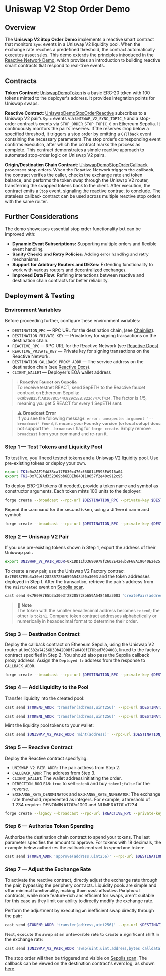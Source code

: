 # Uniswap V2 Stop Order Demo

## Overview

The **Uniswap V2 Stop Order Demo** implements a reactive smart contract that monitors `Sync` events in a Uniswap V2 liquidity pool. When the exchange rate reaches a predefined threshold, the contract automatically executes asset sales. This demo extends the principles introduced in the [Reactive Network Demo](https://github.com/Reactive-Network/reactive-smart-contract-demos/tree/main/src/demos/basic), which provides an introduction to building reactive smart contracts that respond to real-time events.

## Contracts

**Token Contract**: [UniswapDemoToken](https://github.com/Reactive-Network/reactive-smart-contract-demos/blob/main/src/demos/uniswap-v2-stop-order/UniswapDemoToken.sol) is a basic ERC-20 token with 100 tokens minted to the deployer's address. It provides integration points for Uniswap swaps.

**Reactive Contract**: [UniswapDemoStopOrderReactive](https://github.com/Reactive-Network/reactive-smart-contract-demos/blob/main/src/demos/uniswap-v2-stop-order/UniswapDemoStopOrderReactive.sol) subscribes to a Uniswap V2 pair’s `Sync` events via `UNISWAP_V2_SYNC_TOPIC_0` and a stop-order contract’s events via `STOP_ORDER_STOP_TOPIC_0` on Ethereum Sepolia. It continuously monitors the pair’s reserves. If the reserves drop below a specified threshold, it triggers a stop order by emitting a `Callback` event containing the necessary parameters. The stop order’s corresponding event confirms execution, after which the contract marks the process as complete. This contract demonstrates a simple reactive approach to automated stop-order logic on Uniswap V2 pairs.

**Origin/Destination Chain Contract**: [UniswapDemoStopOrderCallback](https://github.com/Reactive-Network/reactive-smart-contract-demos/blob/main/src/demos/uniswap-v2-stop-order/UniswapDemoStopOrderCallback.sol) processes stop orders. When the Reactive Network triggers the callback, the contract verifies the caller, checks the exchange rate and token balance, and performs the token swap through the Uniswap V2 router, transferring the swapped tokens back to the client. After execution, the contract emits a `Stop` event, signaling the reactive contract to conclude. The stateless callback contract can be used across multiple reactive stop orders with the same router.

## Further Considerations

The demo showcases essential stop order functionality but can be improved with:

- **Dynamic Event Subscriptions:** Supporting multiple orders and flexible event handling.
- **Sanity Checks and Retry Policies:** Adding error handling and retry mechanisms.
- **Support for Arbitrary Routers and DEXes:** Extending functionality to work with various routers and decentralized exchanges.
- **Improved Data Flow:** Refining interactions between reactive and destination chain contracts for better reliability.

## Deployment & Testing

### Environment Variables

Before proceeding further, configure these environment variables:

* `DESTINATION_RPC` — RPC URL for the destination chain, (see [Chainlist](https://chainlist.org)).
* `DESTINATION_PRIVATE_KEY` — Private key for signing transactions on the destination chain.
* `REACTIVE_RPC` — RPC URL for the Reactive Network (see [Reactive Docs](https://dev.reactive.network/reactive-mainnet)).
* `REACTIVE_PRIVATE_KEY` — Private key for signing transactions on the Reactive Network.
* `DESTINATION_CALLBACK_PROXY_ADDR` — The service address on the destination chain (see [Reactive Docs](https://dev.reactive.network/origins-and-destinations#callback-proxy-address)).
* `CLIENT_WALLET` — Deployer's EOA wallet address

> ℹ️ **Reactive Faucet on Sepolia**  
> To receive testnet REACT, send SepETH to the Reactive faucet contract on Ethereum Sepolia: `0x9b9BB25f1A81078C544C829c5EB7822d747Cf434`. The factor is 1/5, meaning you get 5 REACT for every 1 SepETH sent.

> ⚠️ **Broadcast Error**  
> If you see the following message: `error: unexpected argument '--broadcast' found`, it means your Foundry version (or local setup) does not support the `--broadcast` flag for `forge create`. Simply remove `--broadcast` from your command and re-run it.

### Step 1 — Test Tokens and Liquidity Pool

To test live, you'll need testnet tokens and a Uniswap V2 liquidity pool. Use pre-existing tokens or deploy your own.

```bash
export TK1=0x2AFDE4A3Bca17E830c476c568014E595EA916a04
export TK2=0x7EB2Ad352369bb6EDEb84D110657f2e40c912c95
```

To deploy ERC-20 tokens (if needed), provide a token name and symbol as constructor arguments. Each token mints 100 units to the deployer:

```bash
forge create --broadcast --rpc-url $DESTINATION_RPC --private-key $DESTINATION_PRIVATE_KEY src/demos/uniswap-v2-stop-order/UniswapDemoToken.sol:UniswapDemoToken --constructor-args TK1 TK1
```

Repeat the command for the second token, using a different name and symbol:

```bash
forge create --broadcast --rpc-url $DESTINATION_RPC --private-key $DESTINATION_PRIVATE_KEY src/demos/uniswap-v2-stop-order/UniswapDemoToken.sol:UniswapDemoToken --constructor-args TK2 TK2
```

### Step 2 — Uniswap V2 Pair

If you use pre-existing tokens shown in Step 1, export the address of their Uniswap pair:

```bash
export UNISWAP_V2_PAIR_ADDR=0x1DD11fD3690979f2602E42e7bBF68A19040E2e25
```

To create a new pair, use the Uniswap V2 Factory contract `0x7E0987E5b3a30e3f2828572Bb659A548460a3003` and the token addresses deployed in Step 1. After the transaction, retrieve the pair's address from the `PairCreated` event on [Sepolia scan](https://sepolia.etherscan.io/tx/0x4a373bc6ebe815105abf44e6b26e9cdcd561fb9e796196849ae874c7083692a4/advanced#eventlog).

```bash
cast send 0x7E0987E5b3a30e3f2828572Bb659A548460a3003 'createPair(address,address)' --rpc-url $DESTINATION_RPC --private-key $DESTINATION_PRIVATE_KEY $TOKEN0_ADDR $TOKEN1_ADDR
```

> 📝 **Note**  
> The token with the smaller hexadecimal address becomes `token0`; the other is `token1`. Compare token contract addresses alphabetically or numerically in hexadecimal format to determine their order.

### Step 3 — Destination Contract

Deploy the callback contract on Ethereum Sepolia, using the Uniswap V2 router at `0xC532a74256D3Db42D0Bf7a0400fEFDbad7694008`, linked to the factory contract specified in Step 2. You should also pass the Sepolia callback proxy address. Assign the `Deployed to` address from the response to `CALLBACK_ADDR`.

```bash
forge create --broadcast --rpc-url $DESTINATION_RPC --private-key $DESTINATION_PRIVATE_KEY src/demos/uniswap-v2-stop-order/UniswapDemoStopOrderCallback.sol:UniswapDemoStopOrderCallback --value 0.01ether --constructor-args $DESTINATION_CALLBACK_PROXY_ADDR 0xC532a74256D3Db42D0Bf7a0400fEFDbad7694008
```

### Step 4 — Add Liquidity to the Pool

Transfer liquidity into the created pool:

```bash
cast send $TOKEN0_ADDR 'transfer(address,uint256)' --rpc-url $DESTINATION_RPC --private-key $DESTINATION_PRIVATE_KEY $UNISWAP_V2_PAIR_ADDR 10000000000000000000
```

```bash
cast send $TOKEN1_ADDR 'transfer(address,uint256)' --rpc-url $DESTINATION_RPC --private-key $DESTINATION_PRIVATE_KEY $UNISWAP_V2_PAIR_ADDR 10000000000000000000
```

Mint the liquidity pool tokens to your wallet:

```bash
cast send $UNISWAP_V2_PAIR_ADDR 'mint(address)' --rpc-url $DESTINATION_RPC --private-key $DESTINATION_PRIVATE_KEY $CLIENT_WALLET
```

### Step 5 — Reactive Contract

Deploy the Reactive contract specifying:

- `UNISWAP_V2_PAIR_ADDR`: The pair address from Step 2.
- `CALLBACK_ADDR`: The address from Step 3.
- `CLIENT_WALLET`: The wallet address initiating the order.
- `DIRECTION_BOOLEAN`: `true` to sell `token0` and buy `token1`; `false` for the reverse.
- `EXCHANGE_RATE_DENOMINATOR` and `EXCHANGE_RATE_NUMERATOR`: The exchange rate threshold, represented as integers. For example, a threshold of 1.234 requires DENOMINATOR=1000 and NUMERATOR=1234.

```bash
forge create --legacy --broadcast --rpc-url $REACTIVE_RPC --private-key $REACTIVE_PRIVATE_KEY src/demos/uniswap-v2-stop-order/UniswapDemoStopOrderReactive.sol:UniswapDemoStopOrderReactive --value 0.01ether --constructor-args $UNISWAP_V2_PAIR_ADDR $CALLBACK_ADDR $CLIENT_WALLET $DIRECTION_BOOLEAN $EXCHANGE_RATE_DENOMINATOR $EXCHANGE_RATE_NUMERATOR
```

### Step 6 — Authorize Token Spending

Authorize the destination chain contract to spend your tokens. The last parameter specifies the amount to approve. For tokens with 18 decimals, the example below authorizes the callback contract to spend one token:

```bash
cast send $TOKEN_ADDR 'approve(address,uint256)' --rpc-url $DESTINATION_RPC --private-key $DESTINATION_PRIVATE_KEY $CALLBACK_ADDR 1000000000000000000
```

### Step 7 — Adjust the Exchange Rate

To activate the reactive contract, directly adjust the exchange rate through the pair, bypassing the periphery contracts. Liquidity pools are simple and offer minimal functionality, making them cost-effective. Peripheral contracts, while more feature-rich and efficient for swaps, aren't suitable for this case as they limit our ability to directly modify the exchange rate.

Perform the adjustment by executing an inefficient swap directly through the pair:

```bash
cast send $TOKEN0_ADDR 'transfer(address,uint256)' --rpc-url $DESTINATION_RPC --private-key $DESTINATION_PRIVATE_KEY $UNISWAP_V2_PAIR_ADDR 20000000000000000
```

Next, execute the swap at an unfavorable rate to create a significant shift in the exchange rate:

```bash
cast send $UNISWAP_V2_PAIR_ADDR 'swap(uint,uint,address,bytes calldata)' --rpc-url $DESTINATION_RPC --private-key $DESTINATION_PRIVATE_KEY 0 5000000000000000 $CLIENT_WALLET "0x"
```

The stop order will then be triggered and visible on [Sepolia scan](https://sepolia.etherscan.io/). The callback can be viewed on the destination contract's event log, as shown [here](https://sepolia.etherscan.io/address/0xA8AE573e5227555255AAb217a86f3E9fE1Fc6631#events).